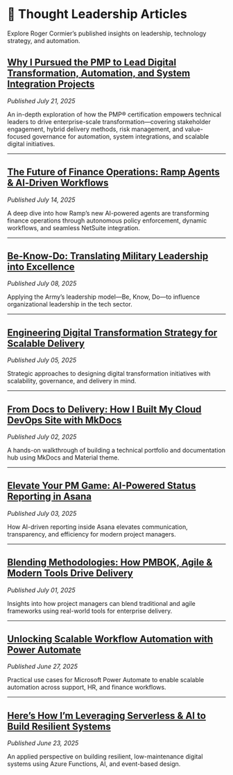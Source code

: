 # 🧠 Thought Leadership Articles

Explore Roger Cormier’s published insights on leadership, technology strategy, and automation.

## [Why I Pursued the PMP to Lead Digital Transformation, Automation, and System Integration Projects](https://www.linkedin.com/pulse/why-i-pursued-pmp-lead-digital-transformation-system-projects-soa8c)  
*Published July 21, 2025*  

An in-depth exploration of how the PMP® certification empowers technical leaders to drive enterprise-scale transformation—covering stakeholder engagement, hybrid delivery methods, risk management, and value-focused governance for automation, system integrations, and scalable digital initiatives.

---

## [The Future of Finance Operations: Ramp Agents & AI‑Driven Workflows](https://www.linkedin.com/pulse/future-finance-operations-ramp-agents-ai-driven-roger-lee-cormier-w56af)
*Published July 14, 2025*

A deep dive into how Ramp’s new AI-powered agents are transforming finance operations through autonomous policy enforcement, dynamic workflows, and seamless NetSuite integration.

---

## [Be-Know-Do: Translating Military Leadership into Excellence](https://www.linkedin.com/pulse/know-do-translating-military-leadership-excellence-roger-lee-cormier-tn4nc)
*Published July 08, 2025*

Applying the Army’s leadership model—Be, Know, Do—to influence organizational leadership in the tech sector.

---

## [Engineering Digital Transformation Strategy for Scalable Delivery](https://www.linkedin.com/pulse/engineering-digital-transformation-strategy-scalable-delivery-s3iuc)
*Published July 05, 2025*

Strategic approaches to designing digital transformation initiatives with scalability, governance, and delivery in mind.

---

## [From Docs to Delivery: How I Built My Cloud DevOps Site with MkDocs](https://www.linkedin.com/pulse/from-docs-delivery-how-i-built-my-cloud-devops-site-mkdocs-cormier-w2gic)
*Published July 02, 2025*

A hands-on walkthrough of building a technical portfolio and documentation hub using MkDocs and Material theme.

---

## [Elevate Your PM Game: AI-Powered Status Reporting in Asana](https://www.linkedin.com/pulse/elevate-your-pm-game-ai-powered-status-reporting-asana-cormier-ccnyc/)
*Published July 03, 2025*

How AI-driven reporting inside Asana elevates communication, transparency, and efficiency for modern project managers.

---

## [Blending Methodologies: How PMBOK, Agile & Modern Tools Drive Delivery](https://www.linkedin.com/pulse/blending-methodologies-how-pmbok-agile-modern-tools-drive-cormier-065tc)
*Published July 01, 2025*

Insights into how project managers can blend traditional and agile frameworks using real-world tools for enterprise delivery.

---

## [Unlocking Scalable Workflow Automation with Power Automate](https://www.linkedin.com/pulse/unlocking-scalable-workflow-automation-power-automate-cormier-8xcoc)
*Published June 27, 2025*

Practical use cases for Microsoft Power Automate to enable scalable automation across support, HR, and finance workflows.

---

## [Here’s How I’m Leveraging Serverless & AI to Build Resilient Systems](https://www.linkedin.com/pulse/heres-how-im-leveraging-serverless-ai-build-resilient-cormier-tlg9c)
*Published June 23, 2025*

An applied perspective on building resilient, low-maintenance digital systems using Azure Functions, AI, and event-based design.